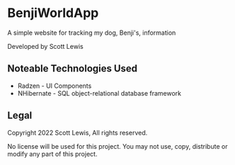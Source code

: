 # BenjiWorldApp

A simple website for tracking my dog, Benji's, information

Developed by Scott Lewis

## Noteable Technologies Used

- Radzen - UI Components
- NHibernate - SQL object-relational database framework

## Legal
Copyright 2022 Scott Lewis, All rights reserved.

No license will be used for this project. You may not use, copy, distribute or modify any part of this project.
